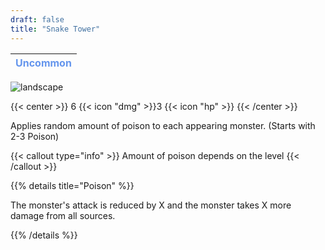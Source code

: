 ```yaml
---
draft: false
title: "Snake Tower"
---
```

| <span style="color:CornflowerBlue"> Uncommon </span> |
|--------|

![landscape](/images/towers/towerS_15.png)

{{< center >}}
6 {{< icon "dmg" >}}3 {{< icon "hp" >}}
{{< /center >}}

Applies random amount of poison to each appearing monster. (Starts with 2-3 Poison)

{{< callout type="info" >}}
Amount of poison depends on the level
{{< /callout >}}

{{% details title="Poison" %}}

The monster's attack is reduced by X and the monster takes X more damage from all sources.

{{% /details %}}

